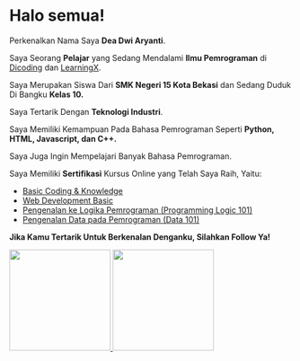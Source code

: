 # Halo semua! 

Perkenalkan Nama Saya **Dea Dwi Aryanti**.

Saya Seorang **Pelajar** yang Sedang Mendalami **Ilmu Pemrograman** di [Dicoding](https://www.dicoding.com/) dan [LearningX](https://www.learningx.com/).

Saya Merupakan Siswa Dari **SMK Negeri 15 Kota Bekasi** dan Sedang Duduk Di Bangku **Kelas 10.**

Saya Tertarik Dengan **Teknologi Industri**.

Saya Memiliki Kemampuan Pada Bahasa Pemrograman Seperti **Python, HTML, Javascript, dan C++.** 

Saya Juga Ingin Mempelajari Banyak Bahasa Pemrograman.

Saya Memiliki **Sertifikasi** Kursus Online yang Telah Saya Raih, Yaitu:
- [Basic Coding & Knowledge](https://s3.ap-southeast-1.amazonaws.com/cdn.learningx.com/coursecertificate632a8e06e96c2ff03502df9e-1671625167592.pdf)
- [Web Development Basic](https://s3.ap-southeast-1.amazonaws.com/cdn.learningx.com/coursecertificate63d21a89769696b347871f03-1684936779482.pdf)
- [Pengenalan ke Logika Pemrograman (Programming Logic 101)](https://www.dicoding.com/certificates/L4PQG5L47ZO1)
- [Pengenalan Data pada Pemrograman (Data 101)](https://www.dicoding.com/certificates/L4PQG5K9OZO1)

**Jika Kamu Tertarik Untuk Berkenalan Denganku, Silahkan Follow Ya!**

<p align="left">
<a href="https://github.com/gilangadhan">
  <img height="180em" src="https://github-readme-stats-eight-theta.vercel.app/api?username=gilangadhan&show_icons=true&theme=algolia&include_all_commits=true&count_private=true"/>
  <img height="180em" src="https://github-readme-stats-eight-theta.vercel.app/api/top-langs/?username=gilangadhan&layout=compact&langs_count=8&theme=algolia"/>
</a>
</p>
